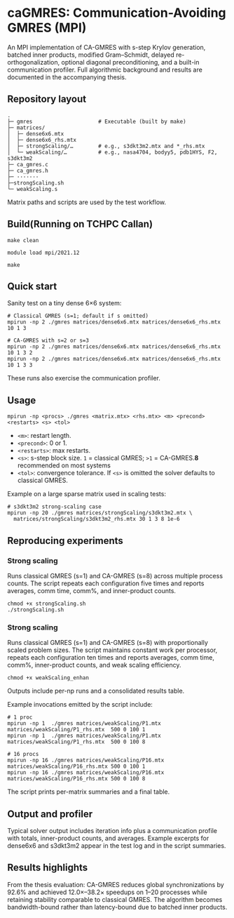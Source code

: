 # caGMRES: Communication-Avoiding GMRES (MPI)

An MPI implementation of CA-GMRES with s-step Krylov generation, batched inner products, modified Gram–Schmidt, delayed re-orthogonalization, optional diagonal preconditioning, and a built-in communication profiler. Full algorithmic background and results are documented in the accompanying thesis. 

## Repository layout

```
.
├─ gmres                     # Executable (built by make)
├─ matrices/
│  ├─ dense6x6.mtx
│  ├─ dense6x6_rhs.mtx
│  ├─ strongScaling/…        # e.g., s3dkt3m2.mtx and *_rhs.mtx
│  └─ weakScaling/…          # e.g., nasa4704, bodyy5, pdb1HYS, F2, s3dkt3m2
├─ ca_gmres.c
├─ ca_gmres.h
├─ ·······
├─strongScaling.sh
└─ weakScaling.s
```

Matrix paths and scripts are used by the test workflow. 

## Build(Running on TCHPC Callan)

```
make clean

module load mpi/2021.12

make
```


## Quick start

Sanity test on a tiny dense 6×6 system:

```
# Classical GMRES (s=1; default if s omitted)
mpirun -np 2 ./gmres matrices/dense6x6.mtx matrices/dense6x6_rhs.mtx 10 1 3

# CA-GMRES with s=2 or s=3
mpirun -np 2 ./gmres matrices/dense6x6.mtx matrices/dense6x6_rhs.mtx 10 1 3 2
mpirun -np 2 ./gmres matrices/dense6x6.mtx matrices/dense6x6_rhs.mtx 10 1 3 3
```

These runs also exercise the communication profiler.  

## Usage

```
mpirun -np <procs> ./gmres <matrix.mtx> <rhs.mtx> <m> <precond> <restarts> <s> <tol>
```

- `<m>`: restart length.
- `<precond>`: 0 or 1.
- `<restarts>`: max restarts.
- `<s>`: s-step block size. `1` = classical GMRES; `>1` = CA-GMRES.**8** recommended on most systems
- `<tol>`: convergence tolerance.
   If `<s>` is omitted the solver defaults to classical GMRES. 

Example on a large sparse matrix used in scaling tests:

```
# s3dkt3m2 strong-scaling case
mpirun -np 20 ./gmres matrices/strongScaling/s3dkt3m2.mtx \
  matrices/strongScaling/s3dkt3m2_rhs.mtx 30 1 3 8 1e-6
```



## Reproducing experiments

### Strong scaling

Runs classical GMRES (s=1) and CA-GMRES (s=8) across multiple process counts. The script repeats each configuration five times and reports averages, comm time, comm%, and inner-product counts.

```
chmod +x strongScaling.sh
./strongScaling.sh
```
### Strong scaling

Runs classical GMRES (s=1) and CA-GMRES (s=8) with proportionally scaled problem sizes. The script maintains constant work per processor, repeats each configuration ten times and reports averages, comm time, comm%, inner-product counts, and weak scaling efficiency.

```
chmod +x weakScaling_enhan
```
Outputs include per-np runs and a consolidated results table.  


Example invocations emitted by the script include:

```
# 1 proc
mpirun -np 1  ./gmres matrices/weakScaling/P1.mtx  matrices/weakScaling/P1_rhs.mtx  500 0 100 1
mpirun -np 1  ./gmres matrices/weakScaling/P1.mtx  matrices/weakScaling/P1_rhs.mtx  500 0 100 8

# 16 procs
mpirun -np 16 ./gmres matrices/weakScaling/P16.mtx  matrices/weakScaling/P16_rhs.mtx 500 0 100 1
mpirun -np 16 ./gmres matrices/weakScaling/P16.mtx  matrices/weakScaling/P16_rhs.mtx 500 0 100 8
```

The script prints per-matrix summaries and a final table.   

## Output and profiler

Typical solver output includes iteration info plus a communication profile with totals, inner-product counts, and averages. Example excerpts for dense6x6 and s3dkt3m2 appear in the test log and in the script summaries.  

## Results highlights

From the thesis evaluation: CA-GMRES reduces global synchronizations by 92.6% and achieved 12.0×–38.2× speedups on 1–20 processes while retaining stability comparable to classical GMRES. The algorithm becomes bandwidth-bound rather than latency-bound due to batched inner products. 

